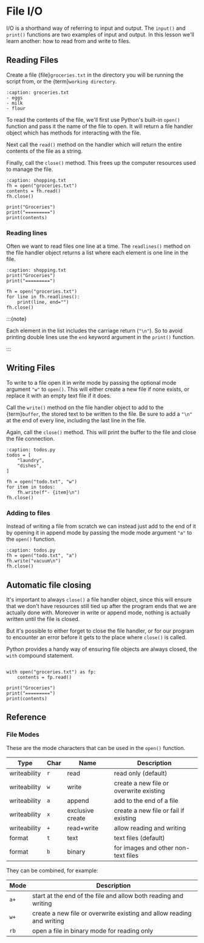 File I/O
========

I/O is a shorthand way of referring to input and output. The `input()` and
`print()` functions are two examples of input and output. In this lesson
we'll learn another: how to read from and write to files.

Reading Files
-------------

Create a file {file}`groceries.txt` in the directory you will be running the
script from, or the {term}`working directory`.

```{code-block} text
:caption: groceries.txt
- eggs
- milk
- flour
```

To read the contents of the file, we'll first use Python's built-in `open()`
function and pass it the name of the file to open. It will return a file
handler object which has methods for interacting with the file.

Next call the `read()` method on the handler which will return the entire
contents of the file as a string.

Finally, call the `close()` method. This frees up the computer resources used
to manage the file.

```{code-block} python
:caption: shopping.txt
fh = open("groceries.txt")
contents = fh.read()
fh.close()

print("Groceries")
print("=========")
print(contents)
```

### Reading lines

Often we want to read files one line at a time. The `readlines()` method on
the file handler object returns a list where each element is one line in the
file.

```{code-block} python
:caption: shopping.txt
print("Groceries")
print("=========")

fh = open("groceries.txt")
for line in fh.readlines():
    print(line, end="")
fh.close()

```

:::{note}

Each element in the list includes the carriage return (`"\n"`). So to avoid
printing double lines use the `end` keyword argument in the `print()`
function.

:::

Writing Files
-------------

To write to a file open it in write mode by passing the optional mode
argument `"w"` to `open()`. This will either create a new file if none
exists, or replace it with an empty text file if it does.

Call the `write()` method on the file handler object to add to the
{term}`buffer`, the stored text to be written to the file. Be sure to add a
`"\n"` at the end of every line, including the last line in the file.

Again, call the `close()` method. This will print the buffer to the file and
close the file connection.

```{code-block} python
:caption: todos.py
todos = [
    "laundry",
    "dishes",
]

fh = open("todo.txt", "w")
for item in todos:
    fh.write(f"- {item}\n")
fh.close() 
```

### Adding to files

Instead of writing a file from scratch we can instead just add to the end of
it by opening it in append mode by passing the mode mode argument `"a"` to
the `open()` function.

```{code-block} python
:caption: todos.py
fh = open("todo.txt", "a")
fh.write("vacuum\n")
fh.close() 
```

Automatic file closing
----------------------

It's important to always `close()` a file handler object, since this will
ensure that we don't have resources still tied up after the program ends that
we are actually done with. Moreover in write or append mode, nothing is
actually written until the file is closed.

But it's possible to either forget to close the file handler, or for our
program to encounter an error before it gets to the place where `close()` is
called.

Python provides a handy way of ensuring file objects are always closed, the
`with` compound statement.

```{code-block} python

with open("groceries.txt") as fp:
    contents = fp.read()

print("Groceries")
print("=========")
print(contents)
```

Reference
---------

### File Modes

These are the mode characters that can be used in the `open()` function.

| Type       | Char | Name               | Description                             |
|------------|------|--------------------|-----------------------------------------|
| writeability | `r`  | read               | read only (default)                     |
| writeability | `w`  | write              | create a new file or overwrite existing |
| writeability | `a`  | append             | add to the end of a file                |
| writeability | `x`  | exclusive create   | create a new file or fail if existing  |
| writeability | `+`  | read+write         | allow reading and writing               |
| format     | `t`  | text               | text files (default)                    |
| format     | `b`  | binary             | for images and other non-text files     |

They can be combined, for example:

| Mode   | Description                                                                                  |
|--------|----------------------------------------------------------------------------------------------|
| `a+`   | start at the end of the file and allow both reading and writing                              |
| `w+`   | create a new file or overwrite existing and allow reading and writing                        |
| `rb`   | open a file in binary mode for reading only                                                  |

